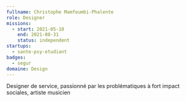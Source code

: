 ```yaml
---
fullname: Christophe Mamfoumbi-Phalente
role: Designer
missions:
  - start: 2021-05-10
    end: 2021-08-31
    status: independent
startups:
  - sante-psy-etudiant
badges:
  - segur
domaine: Design
---
```


Designer de service, passionné par les problématiques à fort impact sociales, artiste musicien
